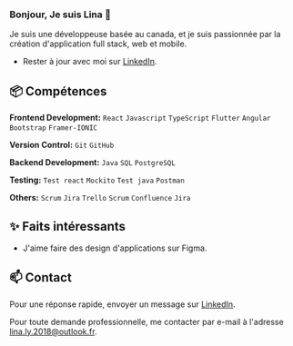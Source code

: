 ### Bonjour, Je suis Lina 👋 

Je suis une développeuse basée au canada, et je suis passionnée par la création d'application full stack, web et mobile.

- Rester à jour avec moi sur  [LinkedIn](https://www.linkedin.com/in/linatechdev).

## 📦 Compétences

**Frontend Development:** `React` `Javascript` `TypeScript` `Flutter` `Angular` `Bootstrap` `Framer-IONIC`
 
**Version Control:** `Git` `GitHub`

**Backend Development:** `Java` `SQL` `PostgreSQL`

**Testing:** `Test react` `Mockito` `Test java` `Postman`

**Others:** `Scrum` `Jira` `Trello` `Scrum` `Confluence` `Jira`

## ✨ Faits intéressants

- J'aime faire des design d'applications sur Figma.

## 📫 Contact

 Pour une réponse rapide, envoyer un message sur [LinkedIn](https://www.linkedin.com/in/linatechdev). 
 
Pour toute demande professionnelle, me contacter par e-mail à l'adresse [lina.ly.2018@outlook.fr](mailto:lina.ly.2018@outlook.fr). 
